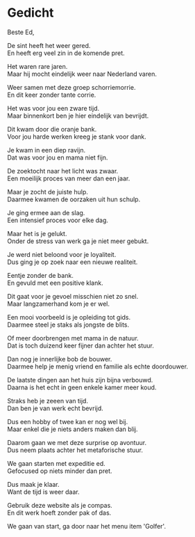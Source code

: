 # Gedicht

Beste Ed,

De sint heeft het weer gered.  
En heeft erg veel zin in de komende pret.

Het waren rare jaren.  
Maar hij mocht eindelijk weer naar Nederland varen.

Weer samen met deze groep schorriemorrie.  
En dit keer zonder tante corrie.

Het was voor jou een zware tijd.  
Maar binnenkort ben je hier eindelijk van bevrijdt.

Dit kwam door die oranje bank.  
Voor jou harde werken kreeg je stank voor dank.

Je kwam in een diep ravijn.  
Dat was voor jou en mama niet fijn.

De zoektocht naar het licht was zwaar.  
Een moeilijk proces van meer dan een jaar.

Maar je zocht de juiste hulp.  
Daarmee kwamen de oorzaken uit hun schulp.

Je ging ermee aan de slag.  
Een intensief proces voor elke dag.

Maar het is je gelukt.  
Onder de stress van werk ga je niet meer gebukt.

Je werd niet beloond voor je loyaliteit.  
Dus ging je op zoek naar een nieuwe realiteit.

Eentje zonder de bank.  
En gevuld met een positive klank.

Dit gaat voor je gevoel misschien niet zo snel.  
Maar langzamerhand kom je er wel.

Een mooi voorbeeld is je opleiding tot gids.  
Daarmee steel je staks als jongste de blits.

Of meer doorbrengen met mama in de natuur.  
Dat is toch duizend keer fijner dan achter het stuur.

Dan nog je innerlijke bob de bouwer.  
Daarmee help je menig vriend en familie als echte doordouwer.

De laatste dingen aan het huis zijn bijna verbouwd.  
Daarna is het echt in geen enkele kamer meer koud.

Straks heb je zeeen van tijd.  
Dan ben je van werk echt bevrijd.

Dus een hobby of twee kan er nog wel bij.  
Maar enkel die je niets anders maken dan blij.

Daarom gaan we met deze surprise op avontuur.  
Dus neem plaats achter het metaforische stuur.

We gaan starten met expeditie ed.  
Gefocused op niets minder dan pret.

Dus maak je klaar.  
Want de tijd is weer daar.

Gebruik deze website als je compas.  
En dit werk hoeft zonder pak of das.

We gaan van start, ga door naar het menu item 'Golfer'.




